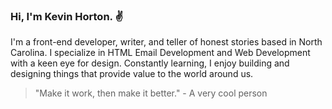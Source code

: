 ### Hi, I'm Kevin Horton. :v:

I'm a front-end developer, writer, and teller of honest stories based in North Carolina. I specialize in HTML Email Development and Web Development with a keen eye for design. Constantly learning, I enjoy building and designing things that provide value to the world around us.

> "Make it work, then make it better." - A very cool person
